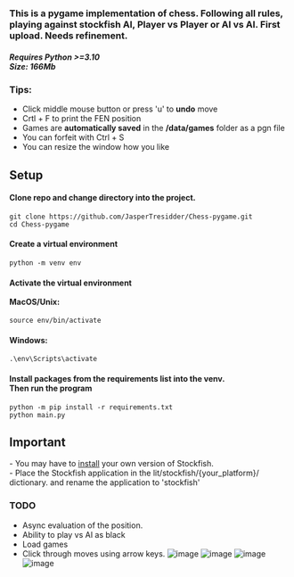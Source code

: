 <h3>This is a pygame implementation of chess. Following all rules, playing against stockfish AI, Player vs Player or AI vs AI.
First upload. Needs refinement. </h3>

<h5>Requires Python >=3.10 <br>
Size: 166Mb</h5>

### Tips:
- Click middle mouse button or press 'u' to <b>undo</b> move 
- Crtl + F to print the FEN position
- Games are <b>automatically saved</b> in the <b>/data/games</b> folder as a pgn file
- You can forfeit with Ctrl + S
- You can resize the window how you like 


## Setup
<h4>Clone repo and change directory into the project.</h4>
<code>git clone https://github.com/JasperTresidder/Chess-pygame.git </code><br>
<code>cd Chess-pygame</code>
<h4>Create a virtual environment</h4>
<code>python -m venv env</code>
<h4>Activate the virtual environment 
<br><br>
MacOS/Unix:</h4>
<code>source env/bin/activate</code>
<h4>Windows:</h4>
<code>.\env\Scripts\activate</code>
<h4>Install packages from the requirements list into the venv. <br> Then run the program</h4>
<code>python -m pip install -r requirements.txt </code><br>
<code>python main.py</code>

## Important
<div class="box">
- You may have to <a href="https://stockfishchess.org/download/">install</a> your own version of Stockfish.<br>
- Place the Stockfish application in the lit/stockfish/{your_platform}/ dictionary. and rename the application to 'stockfish'<br>
</div>

### TODO
- Async evaluation of the position. 
- Ability to play vs AI as black
- Load games
- Click through moves using arrow keys.
![image](https://github.com/JasperTresidder/Chess-pygame/assets/51917264/b01feef1-62ac-49de-9bff-b3eea429fd1f)
![image](https://github.com/JasperTresidder/Chess-pygame/assets/51917264/348d3928-b7d3-4dab-9e20-09cacebfde73)
![image](https://github.com/JasperTresidder/Chess-pygame/assets/51917264/8e7ea6f8-6f18-4259-afa7-c802e682975b)
![image](https://github.com/JasperTresidder/Chess-pygame/assets/51917264/0259b5f8-c75a-4eda-8815-89f93b4d6c47)


